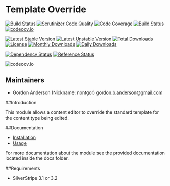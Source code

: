 # Template Override
[![Build Status](https://travis-ci.org/gordonbanderson/template-override.svg?branch=3.1)](https://travis-ci.org/gordonbanderson/template-override)
[![Scrutinizer Code Quality](https://scrutinizer-ci.com/g/gordonbanderson/template-override/badges/quality-score.png?b=3.1)](https://scrutinizer-ci.com/g/gordonbanderson/template-override/?branch=3.1)
[![Code Coverage](https://scrutinizer-ci.com/g/gordonbanderson/template-override/badges/coverage.png?b=3.1)](https://scrutinizer-ci.com/g/gordonbanderson/template-override/?branch=3.1)
[![Build Status](https://scrutinizer-ci.com/g/gordonbanderson/template-override/badges/build.png?b=3.1)](https://scrutinizer-ci.com/g/gordonbanderson/template-override/build-status/3.1)
[![codecov.io](https://codecov.io/github/gordonbanderson/template-override/coverage.svg?branch=3.1)](https://codecov.io/github/gordonbanderson/template-override?branch=3.1)

[![Latest Stable Version](https://poser.pugx.org/weboftalent/template-override/version)](https://packagist.org/packages/weboftalent/template-override)
[![Latest Unstable Version](https://poser.pugx.org/weboftalent/template-override/v/unstable)](//packagist.org/packages/weboftalent/template-override)
[![Total Downloads](https://poser.pugx.org/weboftalent/template-override/downloads)](https://packagist.org/packages/weboftalent/template-override)
[![License](https://poser.pugx.org/weboftalent/template-override/license)](https://packagist.org/packages/weboftalent/template-override)
[![Monthly Downloads](https://poser.pugx.org/weboftalent/template-override/d/monthly)](https://packagist.org/packages/weboftalent/template-override)
[![Daily Downloads](https://poser.pugx.org/weboftalent/template-override/d/daily)](https://packagist.org/packages/weboftalent/template-override)

[![Dependency Status](https://www.versioneye.com/php/weboftalent:template-override/badge.svg)](https://www.versioneye.com/php/weboftalent:template-override)
[![Reference Status](https://www.versioneye.com/php/weboftalent:template-override/reference_badge.svg?style=flat)](https://www.versioneye.com/php/weboftalent:template-override/references)

![codecov.io](https://codecov.io/github/gordonbanderson/template-override/branch.svg?branch=3.1)

## Maintainers

* Gordon Anderson (Nickname: nontgor)
	<gordon.b.anderson@gmail.com>

##Introduction

This module allows a content editor to override the standard template for
the content type being edited.
 
##Documentation
* [Installation](./docs/en/Installation.md)
* [Usage](./docs/en/Usage.md)

For more documentation about the module see the provided documentation located
inside the docs folder.

##Requirements
* SilverStripe 3.1 or 3.2
